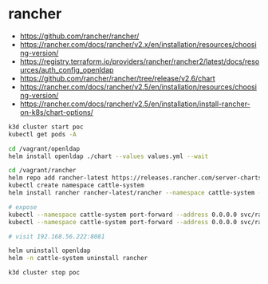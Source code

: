 # rancher
- https://github.com/rancher/rancher/
- https://rancher.com/docs/rancher/v2.x/en/installation/resources/choosing-version/
- https://registry.terraform.io/providers/rancher/rancher2/latest/docs/resources/auth_config_openldap
- https://github.com/rancher/rancher/tree/release/v2.6/chart
- https://rancher.com/docs/rancher/v2.5/en/installation/resources/choosing-version/
- https://rancher.com/docs/rancher/v2.5/en/installation/install-rancher-on-k8s/chart-options/

```bash
k3d cluster start poc
kubectl get pods -A

cd /vagrant/openldap
helm install openldap ./chart --values values.yml --wait

cd /vagrant/rancher
helm repo add rancher-latest https://releases.rancher.com/server-charts/latest
kubectl create namespace cattle-system
helm install rancher rancher-latest/rancher --namespace cattle-system -f values.yml --wait

# expose
kubectl --namespace cattle-system port-forward --address 0.0.0.0 svc/rancher 8081:80
kubectl --namespace cattle-system port-forward --address 0.0.0.0 svc/rancher 8443:443

# visit 192.168.56.222:8081

helm uninstall openldap
helm -n cattle-system uninstall rancher

k3d cluster stop poc
```
